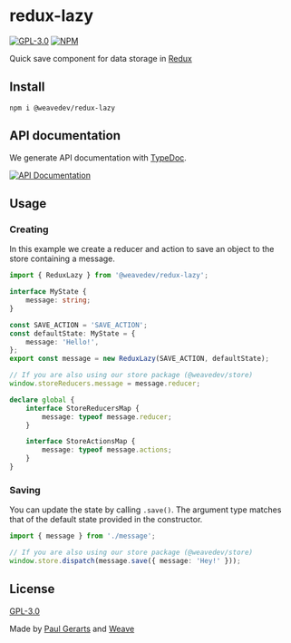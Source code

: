# redux-lazy

[![GPL-3.0](https://img.shields.io/github/license/weavedev/redux-lazy.svg)](https://github.com/weavedev/redux-lazy/blob/master/LICENSE)
[![NPM](https://img.shields.io/npm/v/@weavedev/redux-lazy.svg)](https://www.npmjs.com/package/@weavedev/redux-lazy)

Quick save component for data storage in [Redux](http://redux.js.org/)

## Install

```
npm i @weavedev/redux-lazy
```

## API documentation

We generate API documentation with [TypeDoc](https://typedoc.org).

[![API Documentation](https://img.shields.io/badge/API-Documentation-blue?style=for-the-badge&logo=appveyor)](https://weavedev.github.io/redux-lazy/)

## Usage

### Creating

In this example we create a reducer and action to save an object  to the store containing a message.

```ts
import { ReduxLazy } from '@weavedev/redux-lazy';

interface MyState {
    message: string;
}

const SAVE_ACTION = 'SAVE_ACTION';
const defaultState: MyState = {
    message: 'Hello!',
};
export const message = new ReduxLazy(SAVE_ACTION, defaultState);

// If you are also using our store package (@weavedev/store)
window.storeReducers.message = message.reducer;

declare global {
    interface StoreReducersMap {
        message: typeof message.reducer;
    }

    interface StoreActionsMap {
        message: typeof message.actions;
    }
}
```

### Saving

You can update the state by calling `.save()`. The argument type matches that of the default state provided in the constructor.

```ts
import { message } from './message';

// If you are also using our store package (@weavedev/store)
window.store.dispatch(message.save({ message: 'Hey!' }));
```

## License

[GPL-3.0](https://github.com/weavedev/redux-lazy/blob/master/LICENSE)

Made by [Paul Gerarts](https://github.com/gerarts) and [Weave](https://weave.nl)

